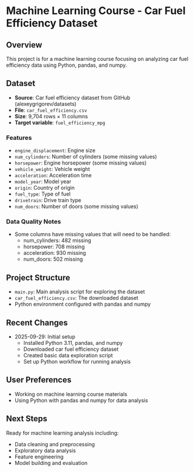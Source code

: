 # Machine Learning Course - Car Fuel Efficiency Dataset

## Overview
This project is for a machine learning course focusing on analyzing car fuel efficiency data using Python, pandas, and numpy.

## Dataset
- **Source**: Car fuel efficiency dataset from GitHub (alexeygrigorev/datasets)
- **File**: `car_fuel_efficiency.csv`
- **Size**: 9,704 rows × 11 columns
- **Target variable**: `fuel_efficiency_mpg`

### Features
- `engine_displacement`: Engine size
- `num_cylinders`: Number of cylinders (some missing values)
- `horsepower`: Engine horsepower (some missing values)
- `vehicle_weight`: Vehicle weight
- `acceleration`: Acceleration time
- `model_year`: Model year
- `origin`: Country of origin
- `fuel_type`: Type of fuel
- `drivetrain`: Drive train type
- `num_doors`: Number of doors (some missing values)

### Data Quality Notes
- Some columns have missing values that will need to be handled:
  - num_cylinders: 482 missing
  - horsepower: 708 missing
  - acceleration: 930 missing
  - num_doors: 502 missing

## Project Structure
- `main.py`: Main analysis script for exploring the dataset
- `car_fuel_efficiency.csv`: The downloaded dataset
- Python environment configured with pandas and numpy

## Recent Changes
- 2025-09-29: Initial setup
  - Installed Python 3.11, pandas, and numpy
  - Downloaded car fuel efficiency dataset
  - Created basic data exploration script
  - Set up Python workflow for running analysis

## User Preferences
- Working on machine learning course materials
- Using Python with pandas and numpy for data analysis

## Next Steps
Ready for machine learning analysis including:
- Data cleaning and preprocessing
- Exploratory data analysis
- Feature engineering
- Model building and evaluation